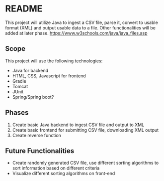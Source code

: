 # README

This project will utilize Java to ingest a CSV file, parse it, convert to usable format (XML) and output usable data to a file. Other functionalities will be added at later phase.
https://www.w3schools.com/java/java_files.asp

## Scope

This project will use the following technologies:
- Java for backend
- HTML, CSS, Javascript for frontend
- Gradle 
- Tomcat
- JUnit
- Spring/Spring boot?

## Phases

1. Create basic Java backend to ingest CSV file and output to XML
2. Create basic frontend for submitting CSV file, downloading XML output
3. Create reverse function

## Future Functionalities

- Create randomly generated CSV file, use different sorting algorithms to sort information based on different criteria
- Visualize different sorting algorithms on front-end